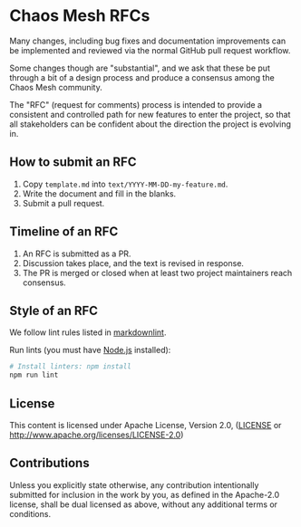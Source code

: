 # Chaos Mesh RFCs

Many changes, including bug fixes and documentation improvements can be
implemented and reviewed via the normal GitHub pull request workflow.

Some changes though are "substantial", and we ask that these be put through a
bit of a design process and produce a consensus among the Chaos Mesh community.

The "RFC" (request for comments) process is intended to provide a consistent
and controlled path for new features to enter the project, so that all
stakeholders can be confident about the direction the project is evolving in.

## How to submit an RFC

1. Copy `template.md` into `text/YYYY-MM-DD-my-feature.md`.
2. Write the document and fill in the blanks.
3. Submit a pull request.

## Timeline of an RFC

1. An RFC is submitted as a PR.
2. Discussion takes place, and the text is revised in response.
3. The PR is merged or closed when at least two project maintainers reach
   consensus.

## Style of an RFC

We follow lint rules listed in
[markdownlint](https://github.com/DavidAnson/markdownlint/blob/main/doc/Rules.md).

Run lints (you must have [Node.js](https://nodejs.org) installed):

```bash
# Install linters: npm install
npm run lint
```

## License

This content is licensed under Apache License, Version 2.0,
([LICENSE](LICENSE) or http://www.apache.org/licenses/LICENSE-2.0)

## Contributions

Unless you explicitly state otherwise, any contribution intentionally submitted
for inclusion in the work by you, as defined in the Apache-2.0 license, shall
be dual licensed as above, without any additional terms or conditions.
